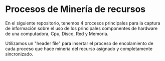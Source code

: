 # Procesos de Minería de recursos

En el siguiente repositorio, tenemos 4 procesos principales 
para la captura de información sobre el uso de los principales 
componentes de hardware de una computadora, Cpu, Disco, Red y Memoria.

Utilizamos un "header file" para insertar el proceso de encolamiento de cada
proceso que hace minería del recurso asignado y completamente sincronizado.